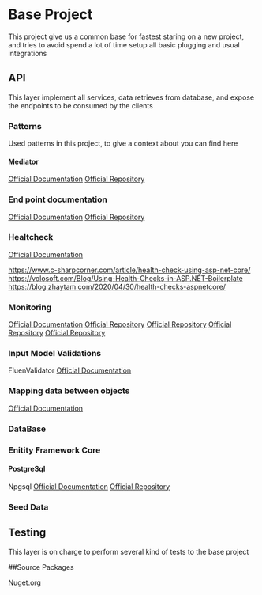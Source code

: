 # Base Project
This project give us a common base for fastest staring on a new project, and tries to avoid spend a lot of time setup all basic plugging and usual integrations

## API
This layer implement all services, data retrieves from database, and expose the endpoints to be consumed by the clients

### Patterns
Used patterns in this project, to give a context about you can find here

#### Mediator
[Official Documentation](https://sourcemaking.com/design_patterns/mediator)
[Official Repository](https://github.com/jbogard/MediatR)


### End point documentation
[Official Documentation](https://swagger.io)
[Official Repository](https://github.com/domaindrivendev/Swashbuckle.AspNetCore)

### Healtcheck
[Official Documentation](https://docs.microsoft.com/en-us/dotnet/architecture/microservices/implement-resilient-applications/monitor-app-health)

https://www.c-sharpcorner.com/article/health-check-using-asp-net-core/
https://volosoft.com/Blog/Using-Health-Checks-in-ASP.NET-Boilerplate
https://blog.zhaytam.com/2020/04/30/health-checks-aspnetcore/

### Monitoring
[Official Documentation](https://serilog.net)
[Official Repository](https://github.com/serilog/serilog)
[Official Repository]()
[Official Repository]()
[Official Repository]()

### Input Model Validations
FluenValidator
[Official Documentation](https://docs.fluentvalidation.net/en/latest/installation.html)

### Mapping data between objects
[Official Documentation](https://automapper.org)


### DataBase

### Enitity Framework Core

#### PostgreSql
Npgsql
[Official Documentation](https://www.npgsql.org/efcore/index.html)
[Official Repository](https://github.com/npgsql/npgsql)

### Seed Data



## Testing
This layer is on charge to perform several kind of tests to the base project

##Source Packages

[Nuget.org](https://www.nuget.org)

